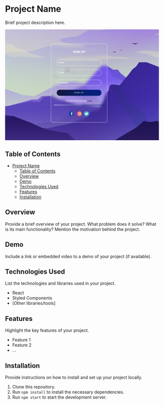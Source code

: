 # Project Name

Brief project description here.

![preview img](/preview.jpeg)

## Table of Contents

- [Project Name](#project-name)
  - [Table of Contents](#table-of-contents)
  - [Overview](#overview)
  - [Demo](#demo)
  - [Technologies Used](#technologies-used)
  - [Features](#features)
  - [Installation](#installation)

## Overview

Provide a brief overview of your project. What problem does it solve? What is its main functionality? Mention the motivation behind the project.

## Demo

Include a link or embedded video to a demo of your project (if available).

## Technologies Used

List the technologies and libraries used in your project.

- React
- Styled Components
- [Other libraries/tools]

## Features

Highlight the key features of your project.

- Feature 1
- Feature 2
- ...

## Installation

Provide instructions on how to install and set up your project locally. 

1. Clone this repository.
2. Run `npm install` to install the necessary dependencies.
3. Run `npm start` to start the development server.
